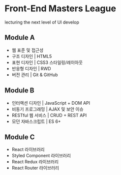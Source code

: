 # Front-End Masters League

lecturing the next level of UI develop

## Module A

- 웹 표준 및 접근성 
- 구조 디자인 | HTML5
- 표현 디자인 | CSS3 스타일링/레이아웃
- 반응형 디자인 | RWD
- 버전 관리 | Git & GitHub

## Module B

- 인터랙션 디자인 | JavaScript + DOM API
- 비동기 프로그래밍 | AJAX 및 보안 이슈
- RESTful 웹 서비스 | CRUD + REST API
- 모던 자바스크립트 | ES 6+

## Module C

- React 라이브러리
- Styled Component 라이브러리
- React Redux 라이브러리
- React Router 라이브러리
